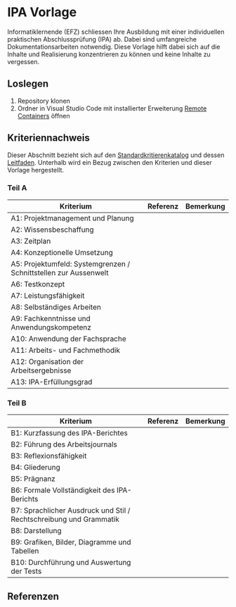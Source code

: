 # IPA Vorlage

Informatiklernende (EFZ) schliessen Ihre Ausbildung mit einer individuellen praktischen Abschlussprüfung (IPA) ab. Dabei sind umfangreiche Dokumentationsarbeiten notwendig. Diese Vorlage hilft dabei sich auf die Inhalte und Realisierung konzentrieren zu können und keine Inhalte zu vergessen.

## Loslegen
 1. Repository klonen
 1. Ordner in Visual Studio Code mit installierter Erweiterung [Remote Containers](https://marketplace.visualstudio.com/items?itemName=ms-vscode-remote.remote-containers) öffnen

## Kriteriennachweis

Dieser Abschnitt bezieht sich auf den [Standardkritierenkatalog](https://pk19.ch/wp-content/uploads/2021/11/Kriterienkatalog-Standardkriterien_2022.pdf) und dessen [Leitfaden](https://pk19.ch/wp-content/uploads/2021/11/QV-Leitfaden_2022.pdf). Unterhalb wird ein Bezug zwischen den Kriterien und dieser Vorlage hergestellt.

### Teil A

| Kriterium | Referenz | Bemerkung |
|---|---|---|
| A1: Projektmanagement und Planung |   |   |
| A2: Wissensbeschaffung |   |   |
| A3: Zeitplan |   |   |
| A4: Konzeptionelle Umsetzung |   |   |
| A5: Projektumfeld: Systemgrenzen / Schnittstellen zur Aussenwelt |   |   |
| A6: Testkonzept |   |   |
| A7: Leistungsfähigkeit |   |   |
| A8: Selbständiges Arbeiten |   |   |
| A9: Fachkenntnisse und Anwendungskompetenz |   |   |
| A10: Anwendung der Fachsprache |   |   |
| A11: Arbeits- und Fachmethodik |   |   |
| A12: Organisation der Arbeitsergebnisse |   |   |
| A13: IPA-Erfüllungsgrad |   |   |

### Teil B

| Kriterium | Referenz | Bemerkung |
|---|---|---|
| B1: Kurzfassung des IPA-Berichtes |   |   |
| B2: Führung des Arbeitsjournals |   |   |
| B3: Reflexionsfähigkeit |   |   |
| B4: Gliederung |   |   |
| B5: Prägnanz |   |   |
| B6: Formale Vollständigkeit des IPA-Berichts |   |   |
| B7: Sprachlicher Ausdruck und Stil / Rechtschreibung und Grammatik |   |   |
| B8: Darstellung |   |   |
| B9: Grafiken, Bilder, Diagramme und Tabellen |   |   |
| B10: Durchführung und Auswertung der Tests |   |   |


## Referenzen

[1]: https://pk19.ch/wp-content/uploads/2021/11/Kriterienkatalog-Standardkriterien_2022.pdf
[2]: https://pk19.ch/wp-content/uploads/2021/11/QV-Leitfaden_2022.pdf
